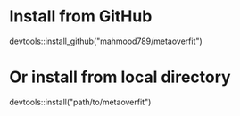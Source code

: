 # Install from GitHub
devtools::install_github("mahmood789/metaoverfit")

# Or install from local directory
devtools::install("path/to/metaoverfit")

